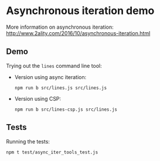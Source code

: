 # Asynchronous iteration demo

More information on asynchronous iteration: http://www.2ality.com/2016/10/asynchronous-iteration.html

## Demo

Trying out the `lines` command line tool:

* Version using async iteration:

    ```text
    npm run b src/lines.js src/lines.js
    ```

* Version using CSP:

    ```text
    npm run b src/lines-csp.js src/lines.js
    ```

## Tests

Running the tests:

```text
npm t test/async_iter_tools_test.js
```
